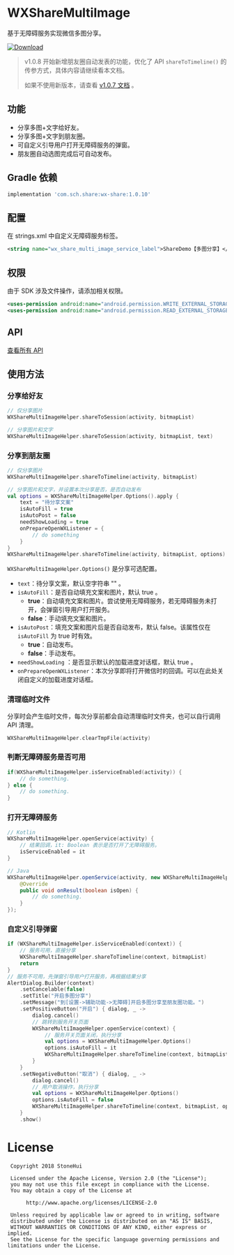 # WXShareMultiImage

基于无障碍服务实现微信多图分享。

[ ![Download](https://api.bintray.com/packages/shichaohui/maven/wx-share/images/download.svg) ](https://bintray.com/shichaohui/maven/wx-share/_latestVersion)

> v1.0.8 开始新增朋友圈自动发表的功能，优化了 API `shareToTimeline()` 的传参方式，具体内容请继续看本文档。
>
> 如果不使用新版本，请查看 [v1.0.7 文档](./README_highest_v1.0.7.md) 。

## 功能

* 分享多图+文字给好友。
* 分享多图+文字到朋友圈。
* 可自定义引导用户打开无障碍服务的弹窗。
* 朋友圈自动选图完成后可自动发布。

## Gradle 依赖

```groovy
implementation 'com.sch.share:wx-share:1.0.10'
```

## 配置

在 strings.xml 中自定义无障碍服务标签。
```xml
<string name="wx_share_multi_image_service_label">ShareDemo【多图分享】</string>
```

## 权限

由于 SDK 涉及文件操作，请添加相关权限。
```xml
<uses-permission android:name="android.permission.WRITE_EXTERNAL_STORAGE"/>
<uses-permission android:name="android.permission.READ_EXTERNAL_STORAGE"/>
```

## API

[查看所有 API](./wx-share/src/main/java/com/sch/share/WXShareMultiImageHelper.kt)

## 使用方法

### 分享给好友

```kotlin
// 仅分享图片
WXShareMultiImageHelper.shareToSession(activity, bitmapList)

// 分享图片和文字
WXShareMultiImageHelper.shareToSession(activity, bitmapList, text)
```

### 分享到朋友圈

```kotlin
// 仅分享图片
WXShareMultiImageHelper.shareToTimeline(activity, bitmapList)

// 分享图片和文字，并设置本次分享是否，是否自动发布
val options = WXShareMultiImageHelper.Options().apply {
    text = "待分享文案"
    isAutoFill = true
    isAutoPost = false
    needShowLoading = true
    onPrepareOpenWXListener = {
        // do something
    }
}
WXShareMultiImageHelper.shareToTimeline(activity, bitmapList, options)
```
`WXShareMultiImageHelper.Options()` 是分享可选配置。

* `text`：待分享文案，默认空字符串 "" 。
* `isAutoFill`：是否自动填充文案和图片，默认 true 。
  * **true**：自动填充文案和图片。尝试使用无障碍服务，若无障碍服务未打开，会弹窗引导用户打开服务。
  * **false**：手动填充文案和图片。
* `isAutoPost`：填充文案和图片后是否自动发布，默认 false。该属性仅在 `isAutoFill` 为 true 时有效。
  * **true**：自动发布。
  * **false**：手动发布。
* `needShowLoading` ：是否显示默认的加载进度对话框，默认 true 。
* `onPrepareOpenWXListener`：本次分享即将打开微信时的回调。可以在此处关闭自定义的加载进度对话框。

### 清理临时文件

分享时会产生临时文件，每次分享前都会自动清理临时文件夹，也可以自行调用 API 清理。

```kotlin
WXShareMultiImageHelper.clearTmpFile(activity)
```

### 判断无障碍服务是否可用

```kotlin
if(WXShareMultiImageHelper.isServiceEnabled(activity)) {
    // do something.
} else {
    // do something.
}
```

### 打开无障碍服务

```kotlin
// Kotlin
WXShareMultiImageHelper.openService(activity) {
    // 结果回调，it: Boolean 表示是否打开了无障碍服务。
    isServiceEnabled = it
}
```

```java
// Java
WXShareMultiImageHelper.openService(activity, new WXShareMultiImageHelper.OnOpenServiceListener() {
    @Override
    public void onResult(boolean isOpen) {
        // do something.
    }
});
```

### 自定义引导弹窗

```kotlin
if (WXShareMultiImageHelper.isServiceEnabled(context)) {
    // 服务可用，直接分享
    WXShareMultiImageHelper.shareToTimeline(context, bitmapList)
    return
}
// 服务不可用，先弹窗引导用户打开服务，再根据结果分享
AlertDialog.Builder(context)
    .setCancelable(false)
    .setTitle("开启多图分享")
    .setMessage("到[设置->辅助功能->无障碍]开启多图分享至朋友圈功能。")
    .setPositiveButton("开启") { dialog, _ ->
        dialog.cancel()
        // 跳转到服务开关页面
        WXShareMultiImageHelper.openService(context) {
            // 服务开关页面关闭，执行分享
            val options = WXShareMultiImageHelper.Options()
            options.isAutoFill = it
            WXShareMultiImageHelper.shareToTimeline(context, bitmapList, options)
        }
    }
    .setNegativeButton("取消") { dialog, _ ->
        dialog.cancel()
        // 用户取消操作，执行分享
        val options = WXShareMultiImageHelper.Options()
        options.isAutoFill = false
        WXShareMultiImageHelper.shareToTimeline(context, bitmapList, options)
    }
    .show()
```

# License

```
 Copyright 2018 StoneHui
 
 Licensed under the Apache License, Version 2.0 (the "License");
 you may not use this file except in compliance with the License.
 You may obtain a copy of the License at
 
      http://www.apache.org/licenses/LICENSE-2.0
 
 Unless required by applicable law or agreed to in writing, software
 distributed under the License is distributed on an "AS IS" BASIS,
 WITHOUT WARRANTIES OR CONDITIONS OF ANY KIND, either express or implied.
 See the License for the specific language governing permissions and limitations under the License.
```
